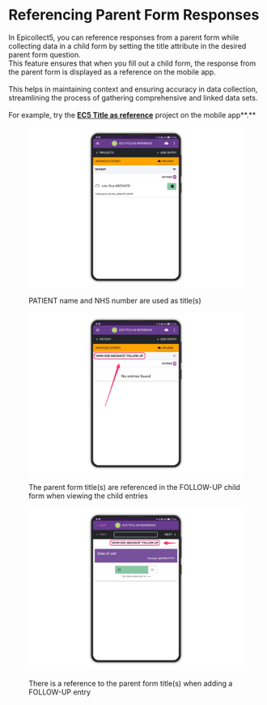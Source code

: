 # Referencing Parent Form Responses

In Epicollect5, you can reference responses from a parent form while collecting data in a child form by setting the title attribute in the desired parent form question. \
This feature ensures that when you fill out a child form, the response from the parent form is displayed as a reference on the mobile app. \
\
This helps in maintaining context and ensuring accuracy in data collection, streamlining the process of gathering comprehensive and linked data sets.\
\
For example, try the [**EC5 Title as reference**](https://five.epicollect.net/project/ec5-title-as-reference) project on the mobile app**.**



<figure><img src="../.gitbook/assets/reference-1.png" alt=""><figcaption><p>PATIENT name and NHS number are used as title(s)</p></figcaption></figure>



<figure><img src="../.gitbook/assets/reference-2.jpg" alt=""><figcaption><p>The parent form title(s) are referenced in the FOLLOW-UP child form when viewing the child entries</p></figcaption></figure>



<figure><img src="../.gitbook/assets/reference-3.jpg" alt=""><figcaption><p>There is a reference to the parent form title(s) when adding a FOLLOW-UP entry</p></figcaption></figure>
